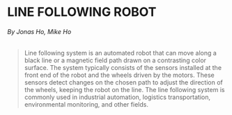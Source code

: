 # LINE FOLLOWING ROBOT

###### By Jonas Ho, Mike Ho

> Line following system is an automated robot that can move along a black line or a magnetic field path drawn on a contrasting color surface. The system typically consists of the sensors installed at the front end of the robot and the wheels driven by the motors. These sensors detect changes on the chosen path to adjust the direction of the wheels, keeping the robot on the line. The line following system is commonly used in industrial automation, logistics transportation, environmental monitoring, and other fields.



